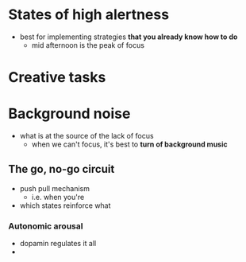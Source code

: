 # States of high alertness
- best for implementing strategies **that you already know how to do**
	- mid afternoon is the peak of focus

# Creative tasks

# Background noise
- what is at the source of the lack of focus
	- when we can't focus, it's best to **turn of background music**

## The go, no-go circuit
- push pull mechanism
	- i.e. when you're
- which states reinforce what

### Autonomic arousal
- dopamin regulates it all
- 